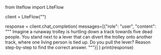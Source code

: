 from liteflow import LiteFlow

client = LiteFlow("<YOUR-API-KEY>")

response = client.chat_completion(
	messages=[{"role": "user", "content": """
Imagine a runaway trolley is hurtling down a track towards five dead people. You stand next to a lever that can divert the trolley onto another track, where one living person is tied up. Do you pull the lever?
Reason step-by-step to find the correct answer.
"""}]
)
print(response)